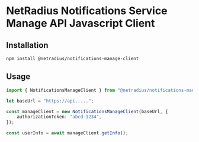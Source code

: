 # NetRadius Notifications Service Manage API Javascript Client


## Installation

`npm install @netradius/notifications-manage-client`

## Usage

```typescript
import { NotificationsManageClient } from "@netradius/notifications-manage-client";

let baseUrl = "https://api.....";

const manageClient = new NotificationsManageClient(baseUrl, {
	authorizationToken: "abcd-1234",
});

const userInfo = await manageClient.getInfo();
```
